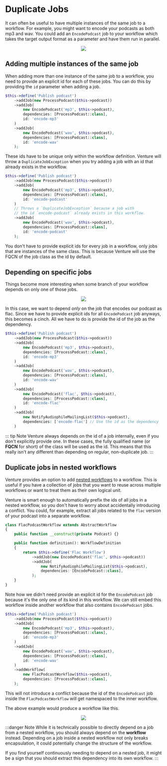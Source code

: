 # Duplicate Jobs

It can often be useful to have multiple instances of the same job to a workflow. For example, you might want to encode your podcasts as both mp3 and wav. You could add an `EncodePodcast` job to your workflow which takes the target output format as a parameter and have them run in parallel.

<div style="text-align: center;">
    <img src="/multiple-jobs.svg" />
</div>

## Adding multiple instances of the same job

When adding more than one instance of the same job to a workflow, you need to provide an explicit id for each of these jobs. You can do this by providing the `id` parameter when adding a job.

```php
$this->define('Publish podcast')
    ->addJob(new ProcessPodcast($this->podcast))
    ->addJob(
        new EncodePodcast('mp3', $this->podcast),
        dependencies: [ProcessPodcast::class],
        id: 'encode-mp3'
    )
    ->addJob(
        new EncodePodcast('wav', $this->podcast),
        dependencies: [ProcessPodcast::class],
        id: 'encode-wav'
    );
```

These ids have to be unique only within the workflow definition. Venture will throw a `DuplicateJobException` when you try adding a job with an id that already exists in the workflow.

```php
$this->define('Publish podcast')
    ->addJob(new ProcessPodcast($this->podcast))
    ->addJob(
        new EncodePodcast('mp3', $this->podcast),
        dependencies: [ProcessPodcast::class],
        id: 'encode-podcast'
    )
    // Throws a `DuplicateJobException` because a job with
    // the id `encode-podcast` already exists in this workflow.
    ->addJob(
        new EncodePodcast('wav', $this->podcast),
        dependencies: [ProcessPodcast::class],
        id: 'encode-podcast'
    );
```

You don't have to provide explicit ids for every job in a workflow, only jobs that are instances of the same class. This is because Venture will use the FQCN of the job class as the id by default.

## Depending on specific jobs

Things become more interesting when some branch of your workflow depends on only one of those jobs.

<div style="text-align: center;">
    <img src="/flac-bois.svg" />
</div>

In this case, we want to depend _only_ on the job that encodes our podcast as flac. Since we have to provide explicit ids for all `EncodePodcast` job anyways, this becomes a cinch. All we have to do is provide the id of the job as the dependency.

```php
$this->define('Publish podcast')
    ->addJob(new ProcessPodcast($this->podcast))
    ->addJob(
        new EncodePodcast('mp3', $this->podcast),
        dependencies: [ProcessPodcast::class],
        id: 'encode-mp3'
    )
    ->addJob(
        new EncodePodcast('wav', $this->podcast),
        dependencies: [ProcessPodcast::class],
        id: 'encode-wav'
    )
    ->addJob(
        new EncodePodcast('flac', $this->podcast),
        dependencies: [ProcessPodcast::class],
        id: 'encode-flac'
    )
    ->addJob(
        new NotifyAudiophileMailingList($this->podcast),
        dependencies: ['encode-flac'] // Use the id as the dependency
    )
```

::: tip Note
Venture always depends on the id of a job internally, even if you don't explicitly provide one. In these cases, the fully qualified name (or **FQCN** for short) of the class will be used as the id. This means that this really isn't any different than depending on regular, non-duplicate job.
:::

## Duplicate jobs in nested workflows

Venture provides an option to add [nested workflows](/usage/nesting-workflows) to a workflow. This is useful if you have a collection of jobs that you want to reuse across multiple workflows or want to treat them as their own logical unit.

Venture is smart enough to automatically prefix the ids of all jobs in a nested workflow, so you don't have to worry about accidentally introducing a conflict. You could, for example, extract all jobs related to the `flac` version of your podcast into a separate workflow.

```php
class FlacPodcastWorkflow extends AbstractWorkflow
{
    public function __construct(private Podcast) {}

    public function definition(): WorkflowDefinition
    {
        return $this->define('Flac Workflow')
            ->addJob(new EncodePodcast('flac', $this->podcast))
            ->addJob(
                new NotifyAudiophileMailingList($this->podcast),
                dependencies: [EncodePodcast::class],
            );
    }
}
```

Note how we didn't need provide an explicit id for the `EncodePodcast` job because it's the only one of its kind in this workflow. We can still embed this workflow inside another workflow that also contains `EncodePodcast` jobs.

```php
$this->define('Publish podcast')
    ->addJob(new ProcessPodcast($this->podcast))
    ->addJob(
        new EncodePodcast('mp3', $this->podcast),
        dependencies: [ProcessPodcast::class],
        id: 'encode-mp3'
    )
    ->addJob(
        new EncodePodcast('wav', $this->podcast),
        dependencies: [ProcessPodcast::class],
        id: 'encode-wav'
    )
    ->addWorkflow(
        new FlacPodcastWorkflow($this->podcast),
        dependencies: [ProcessPodcast::class],
    );
```

This will not introduce a conflict because the id of the `EncodePodcast` job inside the `FlacPodcastWorkflow` will get namespaced to the inner workflow.

The above example would produce a workflow like this.

<div style="text-align: center;">
    <img src="/flac-bois-workflow.svg" />
</div>

:::danger Note
While it is technically possible to directly depend on a job from a nested workflow, you should always depend on the **workflow** instead. Depending on a job inside a nested workflow not only breaks encapsulation, it could potentially change the structure of the workflow.

If you find yourself continuously needing to depend on a nested job, it might be a sign that you should extract this dependency into its own workflow.
:::
